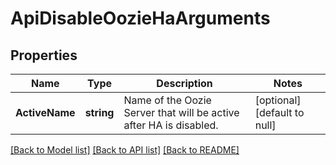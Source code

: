 # ApiDisableOozieHaArguments

## Properties
Name | Type | Description | Notes
------------ | ------------- | ------------- | -------------
**ActiveName** | **string** | Name of the Oozie Server that will be active after HA is disabled. | [optional] [default to null]

[[Back to Model list]](../README.md#documentation-for-models) [[Back to API list]](../README.md#documentation-for-api-endpoints) [[Back to README]](../README.md)


